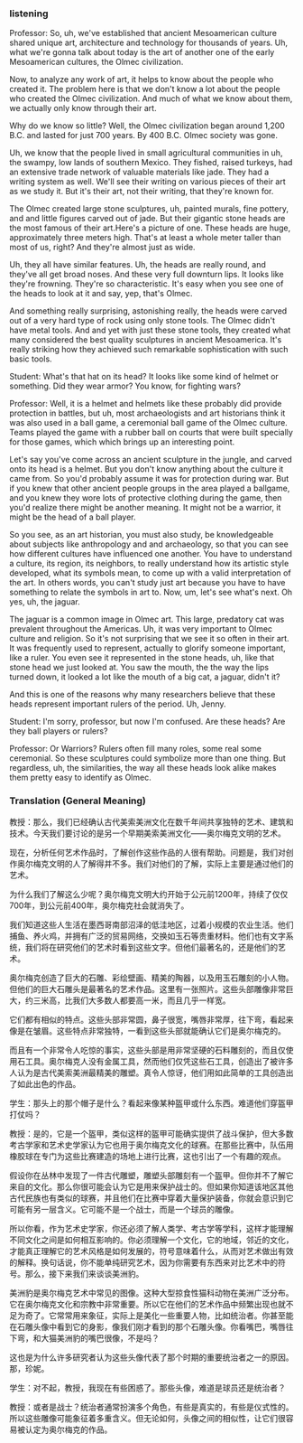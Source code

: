 ### listening

Professor: So, uh, we've established that ancient Mesoamerican culture shared unique art, architecture and technology for thousands of years. Uh, what we're gonna talk about today is the art of another one of the early Mesoamerican cultures, the Olmec civilization. 

Now, to analyze any work of art, it helps to know about the people who created it. The problem here is that we don't know a lot about the people who created the Olmec civilization. And much of what we know about them, we actually only know through their art. 

Why do we know so little? Well, the Olmec civilization began around 1,200 B.C. and lasted for just 700 years. By 400 B.C. Olmec society was gone. 

Uh, we know that the people lived in small agricultural communities in uh, the swampy, low lands of southern Mexico. They fished, raised turkeys, had an extensive trade network of valuable materials like jade. They had a writing system as well. We'll see their writing on various pieces of their art as we study it. But it's their art, not their writing, that they're known for. 

The Olmec created large stone sculptures, uh, painted murals, fine pottery, and and little figures carved out of jade. But their gigantic stone heads are the most famous of their art.Here's a picture of one. These heads are huge, approximately three meters high. That's at least a whole meter taller than most of us, right? And they're almost just as wide. 

Uh, they all have similar features. Uh, the heads are really round, and they've all get broad noses. And these very full downturn lips. It looks like they're frowning. They're so characteristic. It's easy when you see one of the heads to look at it and say, yep, that's Olmec. 

And something really surprising, astonishing really, the heads were carved out of a very hard type of rock using only stone tools. The Olmec didn't have metal tools. And and yet with just these stone tools, they created what many considered the best quality sculptures in ancient Mesoamerica. It's really striking how they achieved such remarkable sophistication with such basic tools.

Student: What's that hat on its head? It looks like some kind of helmet or something. Did they wear armor? You know, for fighting wars? 

Professor: Well, it is a helmet and helmets like these probably did provide protection in battles, but uh, most archaeologists and art historians think it was also used in a ball game, a ceremonial ball game of the Olmec culture. Teams played the game with a rubber ball on courts that were built specially for those games, which which brings up an interesting point. 

Let's say you've come across an ancient sculpture in the jungle, and carved onto its head is a helmet. But you don't know anything about the culture it came from. So you'd probably assume it was for protection during war. But if you knew that other ancient people groups in the area played a ballgame, and you knew they wore lots of protective clothing during the game, then you'd realize there might be another meaning. It might not be a warrior, it might be the head of a ball player. 

So you see, as an art historian, you must also study, be knowledgeable about subjects like anthropology and and archaeology, so that you can see how different cultures have influenced one another.  You have to understand a culture, its region, its neighbors, to really understand how its artistic style developed, what its symbols mean, to come up with a valid interpretation of the art. In others words, you can't study just art because you have to have something to relate the symbols in art to. Now, um, let's see what's next. Oh yes, uh, the jaguar.

The jaguar is a common image in Olmec art. This large, predatory cat was prevalent throughout the Americas. Uh, it was very important to Olmec culture and religion. So it's not surprising that we see it so often in their art. It was frequently used to represent, actually to glorify someone important, like a ruler. You even see it represented in the stone heads, uh, like that stone head we just looked at. You saw the mouth, the the way the lips turned down, it looked a lot like the mouth of a big cat, a jaguar, didn't it? 

And this is one of the reasons why many researchers believe that these heads represent important rulers of the period. Uh, Jenny.

Student: I'm sorry, professor, but now I'm confused. Are these heads? Are they ball players or rulers? 

Professor: Or Warriors? Rulers often fill many roles, some real some ceremonial. So these sculptures could symbolize more than one thing. But regardless, uh, the similarities, the way all these heads look alike makes them pretty easy to identify as Olmec.

### Translation (General Meaning)

教授：那么，我们已经确认古代美索美洲文化在数千年间共享独特的艺术、建筑和技术。今天我们要讨论的是另一个早期美索美洲文化——奥尔梅克文明的艺术。

现在，分析任何艺术作品时，了解创作这些作品的人很有帮助。问题是，我们对创作奥尔梅克文明的人了解得并不多。我们对他们的了解，实际上主要是通过他们的艺术。

为什么我们了解这么少呢？奥尔梅克文明大约开始于公元前1200年，持续了仅仅700年，到公元前400年，奥尔梅克社会就消失了。

我们知道这些人生活在墨西哥南部沼泽的低洼地区，过着小规模的农业生活。他们捕鱼、养火鸡，并拥有广泛的贸易网络，交换如玉石等贵重材料。他们也有文字系统，我们将在研究他们的艺术时看到这些文字。但他们最著名的，还是他们的艺术。

奥尔梅克创造了巨大的石雕、彩绘壁画、精美的陶器，以及用玉石雕刻的小人物。但他们的巨大石雕头是最著名的艺术作品。这里有一张照片。这些头部雕像非常巨大，约三米高，比我们大多数人都要高一米，而且几乎一样宽。

它们都有相似的特点。这些头部非常圆，鼻子很宽，嘴唇非常厚，往下弯，看起来像是在皱眉。这些特点非常独特，一看到这些头部就能确认它们是奥尔梅克的。

而且有一个非常令人吃惊的事实，这些头部是用非常坚硬的石料雕刻的，而且仅使用石工具。奥尔梅克人没有金属工具，然而他们仅凭这些石工具，创造出了被许多人认为是古代美索美洲最精美的雕塑。真令人惊讶，他们用如此简单的工具创造出了如此出色的作品。

学生：那头上的那个帽子是什么？看起来像某种盔甲或什么东西。难道他们穿盔甲打仗吗？

教授：是的，它是一个盔甲，类似这样的盔甲可能确实提供了战斗保护，但大多数考古学家和艺术史学家认为它也用于奥尔梅克文化的球赛。在那些比赛中，队伍用橡胶球在专门为这些比赛建造的场地上进行比赛，这也引出了一个有趣的观点。

假设你在丛林中发现了一件古代雕塑，雕塑头部雕刻有一个盔甲。但你并不了解它来自的文化。那么你很可能会认为它是用来保护战士的。但如果你知道该地区其他古代民族也有类似的球赛，并且他们在比赛中穿着大量保护装备，你就会意识到它可能有另一层含义。它可能不是一个战士，而是一个球员的雕像。

所以你看，作为艺术史学家，你还必须了解人类学、考古学等学科，这样才能理解不同文化之间是如何相互影响的。你必须理解一个文化，它的地域，邻近的文化，才能真正理解它的艺术风格是如何发展的，符号意味着什么，从而对艺术做出有效的解释。换句话说，你不能单纯研究艺术，因为你需要有东西来对比艺术中的符号。那么，接下来我们来谈谈美洲豹。

美洲豹是奥尔梅克艺术中常见的图像。这种大型掠食性猫科动物在美洲广泛分布。它在奥尔梅克文化和宗教中非常重要。所以它在他们的艺术作品中频繁出现也就不足为奇了。它常常用来象征，实际上是美化一些重要人物，比如统治者。你甚至能在石雕头像中看到它的身影，像我们刚才看到的那个石雕头像。你看嘴巴，嘴唇往下弯，和大猫美洲豹的嘴巴很像，不是吗？

这也是为什么许多研究者认为这些头像代表了那个时期的重要统治者之一的原因。那，珍妮。

学生：对不起，教授，我现在有些困惑了。那些头像，难道是球员还是统治者？

教授：或者是战士？统治者通常扮演多个角色，有些是真实的，有些是仪式性的。所以这些雕像可能象征着多重含义。但无论如何，头像之间的相似性，让它们很容易被认定为奥尔梅克的作品。